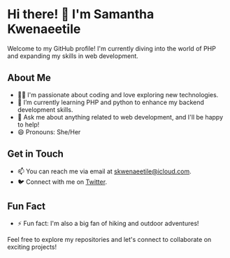 
# Hi there! 👋 I'm Samantha Kwenaeetile

Welcome to my GitHub profile! I'm currently diving into the world of PHP and expanding my skills in web development.

## About Me
- 👩‍💻 I'm passionate about coding and love exploring new technologies.
- 🌱 I’m currently learning PHP and python to enhance my backend development skills.
- 💬 Ask me about anything related to web development, and I'll be happy to help!
- 😄 Pronouns: She/Her

## Get in Touch
- 📫 You can reach me via email at [skwenaeetile@icloud.com](mailto:skwenaeetile@gmail.com).
- 🐦 Connect with me on [Twitter](https://twitter.com/samanthakwenaeetile).

## Fun Fact
- ⚡ Fun fact: I'm also a big fan of hiking and outdoor adventures!

Feel free to explore my repositories and let's connect to collaborate on exciting projects!

<!---
samkwenaeetile/samkwenaeetile is a ✨ special ✨ repository because its `README.md` (this file) appears on your GitHub profile.
You can click the Preview link to take a look at your changes.
--->
